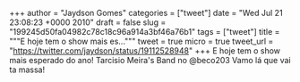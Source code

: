 
+++
author = "Jaydson Gomes"
categories = ["tweet"]
date = "Wed Jul 21 23:08:23 +0000 2010"
draft = false
slug = "199245d50fa04982c78c18c96a914a3bf46a76b1"
tags = ["tweet"]
title = """E hoje tem o show mais es..."""
tweet = true
micro = true
tweet_url = "https://twitter.com/jaydson/status/19112528948"
+++
E hoje tem o show mais esperado do ano! Tarcisio Meira's Band no @beco203 Vamo lá que vai ta massa!
